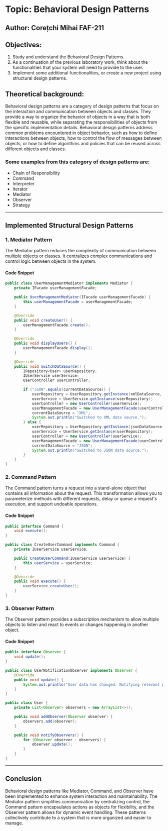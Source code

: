# Topic: Behavioral Design Patterns

## Author: Corețchi Mihai FAF-211

## Objectives:
1. Study and understand the Behavioral Design Patterns.
2. As a continuation of the previous laboratory work, think about the functionalities that your system will need to provide to the user.
3. Implement some additional functionalities, or create a new project using structural design patterns.

## Theoretical background:
Behavioral design patterns are a category of design patterns that focus on the interaction and communication between objects and classes. They provide a way to organize the behavior of objects in a way that is both flexible and reusable, while separating the responsibilities of objects from the specific implementation details. Behavioral design patterns address common problems encountered in object behavior, such as how to define interactions between objects, how to control the flow of messages between objects, or how to define algorithms and policies that can be reused across different objects and classes.

### Some examples from this category of design patterns are:
- Chain of Responsibility
- Command
- Interpreter
- Iterator
- Mediator
- Observer
- Strategy

---

## Implemented Structural Design Patterns

### 1. Mediator Pattern

The Mediator pattern reduces the complexity of communication between multiple objects or classes. It centralizes complex communications and control logic between objects in the system.

#### Code Snippet
```java
public class UserManagementMediator implements Mediator {
    private IFacade userManagementFacade;

    public UserManagementMediator(IFacade userManagementFacade) {
        this.userManagementFacade = userManagementFacade;
    }

    @Override
    public void createUser() {
        userManagementFacade.create();
    }

    @Override
    public void displayUsers() {
        userManagementFacade.display();
    }

    @Override
    public void switchDataSource() {
        IRepository<User> userRepository;
        IUserService userService;
        UserController userController;

        if ("JSON".equals(currentDataSource)) {
            userRepository = UserRepository.getInstance(xmlDataSource, "../SchoolManagementSystem/resources/user/user.xml");
            userService = UserService.getInstance(userRepository);
            userController = new UserController(userService);
            userManagementFacade = new UserManagementFacade(userController);
            currentDataSource = "XML";
            System.out.println("Switched to XML data source.");
        } else {
            userRepository = UserRepository.getInstance(jsonDataSource, "../SchoolManagementSystem/resources/user/user.json");
            userService = UserService.getInstance(userRepository);
            userController = new UserController(userService);
            userManagementFacade = new UserManagementFacade(userController);
            currentDataSource = "JSON";
            System.out.println("Switched to JSON data source.");
        }
    }
}

```

### 2. Command Pattern

The Command pattern turns a request into a stand-alone object that contains all information about the request. This transformation allows you to parameterize methods with different requests, delay or queue a request's execution, and support undoable operations.

#### Code Snippet
```java
public interface Command {
    void execute();
}

public class CreateUserCommand implements Command {
    private IUserService userService;

    public CreateUserCommand(IUserService userService) {
        this.userService = userService;
    }

    @Override
    public void execute() {
        userService.createUser();
    }
}

```

### 3. Observer Pattern

The Observer pattern provides a subscription mechanism to allow multiple objects to listen and react to events or changes happening in another object.

#### Code Snippet
```java
public interface Observer {
    void update();
}

public class UserNotificationObserver implements Observer {
    @Override
    public void update() {
        System.out.println("User data has changed. Notifying relevant parties...");
    }
}

public class User {
    private List<Observer> observers = new ArrayList<>();

    public void addObserver(Observer observer) {
        observers.add(observer);
    }

    public void notifyObservers() {
        for (Observer observer : observers) {
            observer.update();
        }
    }
}

```


---

## Conclusion

Behavioral design patterns like Mediator, Command, and Observer have been implemented to enhance system interaction and maintainability. The Mediator pattern simplifies communication by centralizing control, the Command pattern encapsulates actions as objects for flexibility, and the Observer pattern allows for dynamic event handling. These patterns collectively contribute to a system that is more organized and easier to manage.
